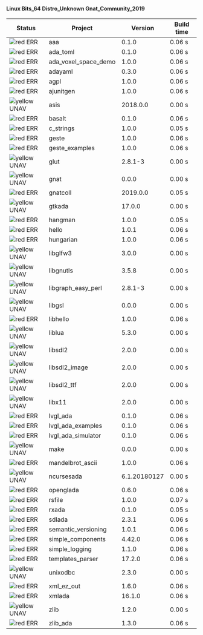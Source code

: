 #### Linux Bits_64 Distro_Unknown Gnat_Community_2019

| Status | Project | Version | Build time |
| --- | --- | --- | --- |
|![red](https://placehold.it/8/ff0000/000000?text=+) ERR  | aaa | 0.1.0 |  0.06 s |
|![red](https://placehold.it/8/ff0000/000000?text=+) ERR  | ada_toml | 0.1.0 |  0.06 s |
|![red](https://placehold.it/8/ff0000/000000?text=+) ERR  | ada_voxel_space_demo | 1.0.0 |  0.06 s |
|![red](https://placehold.it/8/ff0000/000000?text=+) ERR  | adayaml | 0.3.0 |  0.06 s |
|![red](https://placehold.it/8/ff0000/000000?text=+) ERR  | agpl | 1.0.0 |  0.06 s |
|![red](https://placehold.it/8/ff0000/000000?text=+) ERR  | ajunitgen | 1.0.0 |  0.06 s |
|![yellow](https://placehold.it/8/ffbb00/000000?text=+) UNAV | asis | 2018.0.0 |  0.00 s |
|![red](https://placehold.it/8/ff0000/000000?text=+) ERR  | basalt | 0.1.0 |  0.06 s |
|![red](https://placehold.it/8/ff0000/000000?text=+) ERR  | c_strings | 1.0.0 |  0.05 s |
|![red](https://placehold.it/8/ff0000/000000?text=+) ERR  | geste | 1.0.0 |  0.06 s |
|![red](https://placehold.it/8/ff0000/000000?text=+) ERR  | geste_examples | 1.0.0 |  0.06 s |
|![yellow](https://placehold.it/8/ffbb00/000000?text=+) UNAV | glut | 2.8.1-3 |  0.00 s |
|![yellow](https://placehold.it/8/ffbb00/000000?text=+) UNAV | gnat | 0.0.0 |  0.00 s |
|![red](https://placehold.it/8/ff0000/000000?text=+) ERR  | gnatcoll | 2019.0.0 |  0.05 s |
|![yellow](https://placehold.it/8/ffbb00/000000?text=+) UNAV | gtkada | 17.0.0 |  0.00 s |
|![red](https://placehold.it/8/ff0000/000000?text=+) ERR  | hangman | 1.0.0 |  0.05 s |
|![red](https://placehold.it/8/ff0000/000000?text=+) ERR  | hello | 1.0.1 |  0.06 s |
|![red](https://placehold.it/8/ff0000/000000?text=+) ERR  | hungarian | 1.0.0 |  0.06 s |
|![yellow](https://placehold.it/8/ffbb00/000000?text=+) UNAV | libglfw3 | 3.0.0 |  0.00 s |
|![yellow](https://placehold.it/8/ffbb00/000000?text=+) UNAV | libgnutls | 3.5.8 |  0.00 s |
|![yellow](https://placehold.it/8/ffbb00/000000?text=+) UNAV | libgraph_easy_perl | 2.8.1-3 |  0.00 s |
|![yellow](https://placehold.it/8/ffbb00/000000?text=+) UNAV | libgsl | 0.0.0 |  0.00 s |
|![red](https://placehold.it/8/ff0000/000000?text=+) ERR  | libhello | 1.0.0 |  0.06 s |
|![yellow](https://placehold.it/8/ffbb00/000000?text=+) UNAV | liblua | 5.3.0 |  0.00 s |
|![yellow](https://placehold.it/8/ffbb00/000000?text=+) UNAV | libsdl2 | 2.0.0 |  0.00 s |
|![yellow](https://placehold.it/8/ffbb00/000000?text=+) UNAV | libsdl2_image | 2.0.0 |  0.00 s |
|![yellow](https://placehold.it/8/ffbb00/000000?text=+) UNAV | libsdl2_ttf | 2.0.0 |  0.00 s |
|![yellow](https://placehold.it/8/ffbb00/000000?text=+) UNAV | libx11 | 2.0.0 |  0.00 s |
|![red](https://placehold.it/8/ff0000/000000?text=+) ERR  | lvgl_ada | 0.1.0 |  0.06 s |
|![red](https://placehold.it/8/ff0000/000000?text=+) ERR  | lvgl_ada_examples | 0.1.0 |  0.06 s |
|![red](https://placehold.it/8/ff0000/000000?text=+) ERR  | lvgl_ada_simulator | 0.1.0 |  0.06 s |
|![yellow](https://placehold.it/8/ffbb00/000000?text=+) UNAV | make | 0.0.0 |  0.00 s |
|![red](https://placehold.it/8/ff0000/000000?text=+) ERR  | mandelbrot_ascii | 1.0.0 |  0.06 s |
|![yellow](https://placehold.it/8/ffbb00/000000?text=+) UNAV | ncursesada | 6.1.20180127 |  0.00 s |
|![red](https://placehold.it/8/ff0000/000000?text=+) ERR  | openglada | 0.6.0 |  0.06 s |
|![red](https://placehold.it/8/ff0000/000000?text=+) ERR  | rsfile | 1.0.0 |  0.07 s |
|![red](https://placehold.it/8/ff0000/000000?text=+) ERR  | rxada | 0.1.0 |  0.05 s |
|![red](https://placehold.it/8/ff0000/000000?text=+) ERR  | sdlada | 2.3.1 |  0.06 s |
|![red](https://placehold.it/8/ff0000/000000?text=+) ERR  | semantic_versioning | 1.0.1 |  0.06 s |
|![red](https://placehold.it/8/ff0000/000000?text=+) ERR  | simple_components | 4.42.0 |  0.06 s |
|![red](https://placehold.it/8/ff0000/000000?text=+) ERR  | simple_logging | 1.1.0 |  0.06 s |
|![red](https://placehold.it/8/ff0000/000000?text=+) ERR  | templates_parser | 17.2.0 |  0.06 s |
|![yellow](https://placehold.it/8/ffbb00/000000?text=+) UNAV | unixodbc | 2.3.0 |  0.00 s |
|![red](https://placehold.it/8/ff0000/000000?text=+) ERR  | xml_ez_out | 1.6.0 |  0.06 s |
|![red](https://placehold.it/8/ff0000/000000?text=+) ERR  | xmlada | 16.1.0 |  0.06 s |
|![yellow](https://placehold.it/8/ffbb00/000000?text=+) UNAV | zlib | 1.2.0 |  0.00 s |
|![red](https://placehold.it/8/ff0000/000000?text=+) ERR  | zlib_ada | 1.3.0 |  0.06 s |
